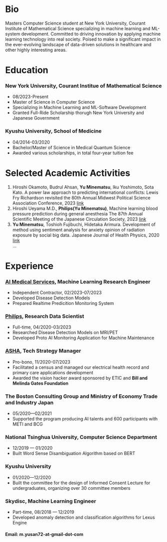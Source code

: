 # Bio
Masters Computer Science student at New York University, Courant Institute of Mathematical Science specializing in machine learning and ML-system development. Committed to driving innovation by applying machine learning technology into real society. Poised to make a significant impact in the ever-evolving landscape of data-driven solutions in healthcare and other highly interesting areas.  

# Education
### New York University, Courant Institue of Mathematical Science
- 08/2023-Present
- Master of Science in Computer Science
- Specializing in Machine Learning and ML-Software Development
- Granted Full-Ride Scholarship thorugh New York University and Japanese Government  

### Kyushu University, School of Medicine
- 04/2014-03/2020
- Bachelor/Master of Science in Medical Quantum Science
- Awarded various scholarships, in total four-year tuition fee

# Selected Academic Activities
1. Hiroshi Okamoto, Budrul Ahsan, **Yu Minematsu**, Iku Yoshimoto, Sota Kato. A power law approach to predicting international conflicts: Lewis Fry Richardson revisited the 80th Annual Midwest Political Science Association Conference, 2023 [link](https://drive.google.com/file/d/1zTNMgjh5Zplt32nLapCK-OiX-W4jy2KN/view?usp=drive_link)
2. Hiroshi Ueyama M.D., **Philips(Yu Minematsu)**,  Machine learning blood pressure prediction during general anesthesia The 87th Annual Scientific Meeting of the Japanese Circulation Society, 2023 [link](https://drive.google.com/file/d/1XCmzdLtB1tCFdttIpvlcYtqdxeur2MW7/view?usp=drive_link)
3. **Yu Minematsu**, Toshioh Fujibuchi, Hidetaka Arimura. Development of method using sentiment
analysis for anxiety opinion of radiation exposure by social big data. Japanese Journal of Health
Physics, 2020 [link](https://drive.google.com/file/d/1JHgUa2wdNS2MPeCFVbDrGe2VBJ1y8RbF/view?usp=drive_link)  
...

# Experience
### [AI Medical Services](https://en.ai-ms.com/), Machine Learning Research Engineer
- Independent Contractor, 02/2023-07/2023
- Developed Disease Detection Models
- Prepared Realtime Predicition Monitoring System

### [Philips](https://www.usa.philips.com/?&locale_code=en_us&_ga=2.79456732.972998810.1691082312-609479888.1691082312), Research Data Scientist
- Full-time, 04/2020-03/2023
- Researched Disease Detection Models on MRI/PET
- Developed Proto AI Monitoring Application for Machine Maintenance

### [ASHA](https://www.asha-np.org/en), Tech Strategy Manager
- Pro-bono, 11/2020-07/2023
- Facilitated a census and managed our electrical health record and primary care applications development
- Awarded the vision hacker award sponsored by ETIC and **Bill and Melinda Gates Foundation**

### The Boston Consulting Group and Ministry of Economy Trade and Industry Japan
- 05/2020—02/2021
- Supported the program producing AI talents and 600 participants with METI and BCG

### National Tsinghua University, Computer Science Department
- 12/2019 — 01/2020
- Built Word Sense Disambiguation Algorithm based on BERT

### Kyushu University
- 01/2020—12/2020
- Built the committee for the design of Informed Consent Lecture for undergraduates, organizing over 30 committee members

### Skydisc, Machine Learning Engineer
- Part-time, 08/2018 — 12/2019
- Developed anomaly detection and classification algorithms for Lexus Engine

#### Email: m.yusan72-at-gmail-dot-com